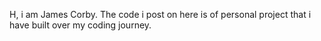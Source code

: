 H, i am James Corby. The code i post on here is of personal project that i have built over my coding journey. 

<!---
jamescorby1/jamescorby1 is a ✨ special ✨ repository because its `README.md` (this file) appears on your GitHub profile.
You can click the Preview link to take a look at your changes.
--->

